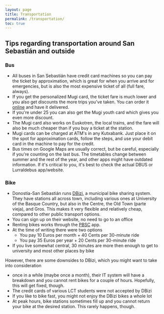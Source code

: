 ```yaml
---
layout: page
title: Transportation
permalink: /transportation/
toc: true
---
```


## Tips regarding transportation around San Sebastián and outside

### Bus
- All buses in San Sebastián have credit card machines so you can pay the ticket by approximation, which is great for when you arrive and for emergencies, but is also the most expensive ticket of all (full fare, always).
- If you get the personalized Mugi card, the ticket fare is much lower and you also get discounts the more trips you've taken. You can order it [online](https://www.mugi.eus/index.php/en/cards/types-of-card) and have it delivered.
- If you're under 25 you can also get the Mugi youth card which gives you even more discount.
- The Mugi card also works on Euskotren, the local trains, and the fare will also be much cheaper than if you buy a ticket at the station.
- Mugi cards can be charged at ATM's in any Kutxabank. Just place it on the spot for approximation cards, follow the steps, and use your debit card in the machine to pay for the credit.
- Bus times on Google Maps are usually correct, but be careful, especially if you're counting on the last bus. The timetables change between summer and the rest of the year, and other apps might have outdated information. If it's critical to you, it's best to check the actual DBUS or Lurraldebus app/website.

### Bike
- Donostia-San Sebastián runs [DBizi](https://www.dbizi.eus/es/bienvenido), a municipal bike sharing system. They have stations all across town, including various ones at University of the Basque Country, but also in the Centre, the Old Town (parte vieja), and Gros. This makes it very flexible and relatively cheap, compared to other public transport options.
- You can sign up on their website, no need to go to an office
- Renting bikes works through the [PBSC](https://www.pbsc.com/cities/san-sebastian-bike-share) app. 
- At the time of writing there were two options
  -  You pay 10 Euros per month + 40 Cents per 30-minute ride
  -  You pay 35 Euros per year + 20 Cents per 30-minute ride
-  If you live somewhat central, 30 minutes are more then enough to get to university and most other places by bike

However, there are some downsides to DBizi, which you might want to take into consideration
- once in a while (maybe once a month), their IT system will have a breakdown and you cannot rent bikes for a couple of hours. Hopefully, this will get fixed, though.
- The credit cards of various LCT students were not accepted by DBizi
- If you like to bike fast, you might not enjoy the DBizi bikes a whole lot
- At peak hours, bike stations sometimes fill up and you cannot return your bike at the desired station. This rarely happens, though.


